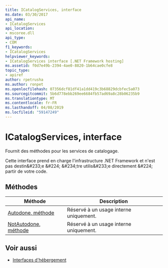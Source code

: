 ```yaml
---
title: ICatalogServices, interface
ms.date: 03/30/2017
api_name:
- ICatalogServices
api_location:
- mscoree.dll
api_type:
- COM
f1_keywords:
- ICatalogServices
helpviewer_keywords:
- ICatalogServices interface [.NET Framework hosting]
ms.assetid: f0d7e49b-2394-4ae0-8820-1b64cae0cfe8
topic_type:
- apiref
author: rpetrusha
ms.author: ronpet
ms.openlocfilehash: 07356dcf81df41a1dd419c3b68829dcbfec5a073
ms.sourcegitcommit: 5b6d778ebb269ee6684fb57ad69a8c28b06235b9
ms.translationtype: MT
ms.contentlocale: fr-FR
ms.lasthandoff: 04/08/2019
ms.locfileid: "59147249"
---
```

# <a name="icatalogservices-interface"></a>ICatalogServices, interface
Fournit des méthodes pour les services de catalogage.  
  
 Cette interface prend en charge l'infrastructure .NET Framework et n'est pas destin&amp;#233;e &amp;#224; &amp;#234;tre utilis&amp;#233;e directement &amp;#224; partir de votre code.  
  
## <a name="methods"></a>Méthodes  
  
|Méthode|Description|  
|------------|-----------------|  
|[Autodone, méthode](../../../../docs/framework/unmanaged-api/hosting/icatalogservices-autodone-method.md)|Réservé à un usage interne uniquement.|  
|[NotAutodone, méthode](../../../../docs/framework/unmanaged-api/hosting/icatalogservices-notautodone-method.md)|Réservé à un usage interne uniquement.|  
  
## <a name="see-also"></a>Voir aussi

- [Interfaces d'hébergement](../../../../docs/framework/unmanaged-api/hosting/hosting-interfaces.md)
